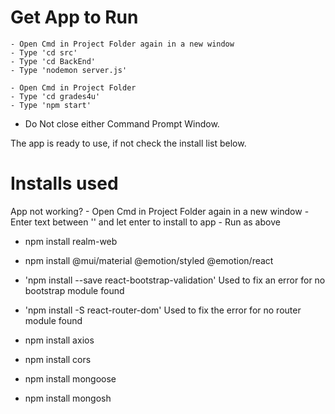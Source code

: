 # Get App to Run
    - Open Cmd in Project Folder again in a new window
    - Type 'cd src'
    - Type 'cd BackEnd'
    - Type 'nodemon server.js'

    - Open Cmd in Project Folder
    - Type 'cd grades4u'
    - Type 'npm start'

* Do Not close either Command Prompt Window.

The app is ready to use, if not check the install list below.

# Installs used
App not working?
    - Open Cmd in Project Folder again in a new window
    - Enter text between '' and let enter to install to app
    - Run as above 

- npm install realm-web

- npm install @mui/material @emotion/styled @emotion/react

- 'npm install --save react-bootstrap-validation'
    Used to fix an error for no bootstrap module found 

- 'npm install -S react-router-dom'
    Used to fix the error for no router module found

- npm install axios

- npm install cors

- npm install mongoose

- npm install mongosh
